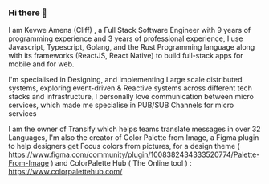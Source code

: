 ### Hi there 👋

I am Kevwe Amena (Cliff) , a Full Stack Software Engineer with 9 years of programming experience and 3 years of professional experience, I use Javascript, Typescript, Golang, and the Rust Programming language along with its frameworks (ReactJS, React Native) to build full-stack apps for mobile and for web.


I'm  specialised in Designing, and Implementing Large scale distributed systems, exploring event-driven & Reactive systems across different tech stacks and infrastructure, I personally love communication between micro services, which made me specialise in PUB/SUB Channels for micro services

I am the owner of Transify which helps teams translate messages in over 32 Languages, I'm also the creator of Color Palette from Image, a Figma plugin to help designers get Focus colors from pictures, for a design theme ( https://www.figma.com/community/plugin/1008382434333520774/Palette-From-Image ) and ColorPalette Hub ( The Online tool ) : https://www.colorpalettehub.com/
